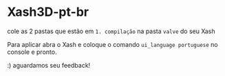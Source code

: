 # Xash3D-pt-br

cole as 2 pastas que estão em `1. compilação` na pasta `valve` do seu Xash

Para aplicar abra o Xash e coloque o comando `ui_language portuguese` no console e pronto.

:) aguardamos seu feedback!
